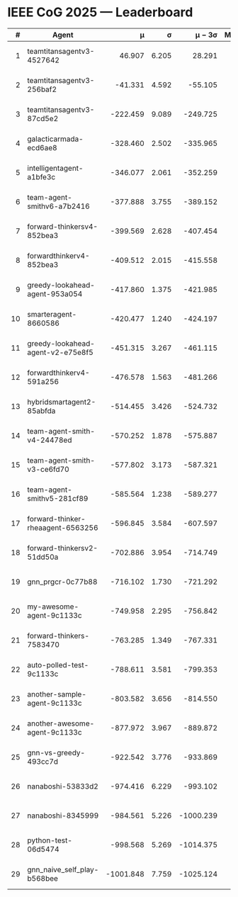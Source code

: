 # IEEE CoG 2025 — Leaderboard

| # | Agent | μ | σ | μ − 3σ | Matches | Updated |
|---:|---|---:|---:|---:|---:|---|
| 1 | teamtitansagentv3-4527642 | 46.907 | 6.205 | 28.291 | 21770 | 2025-08-25 11:23 |
| 2 | teamtitansagentv3-256baf2 | -41.331 | 4.592 | -55.105 | 22136 | 2025-08-25 11:23 |
| 3 | teamtitansagentv3-87cd5e2 | -222.459 | 9.089 | -249.725 | 22666 | 2025-08-25 11:23 |
| 4 | galacticarmada-ecd6ae8 | -328.460 | 2.502 | -335.965 | 20340 | 2025-08-25 11:23 |
| 5 | intelligentagent-a1bfe3c | -346.077 | 2.061 | -352.259 | 18545 | 2025-08-25 11:23 |
| 6 | team-agent-smithv6-a7b2416 | -377.888 | 3.755 | -389.152 | 21620 | 2025-08-25 11:23 |
| 7 | forward-thinkersv4-852bea3 | -399.569 | 2.628 | -407.454 | 17989 | 2025-08-25 11:23 |
| 8 | forwardthinkerv4-852bea3 | -409.512 | 2.015 | -415.558 | 18588 | 2025-08-25 11:23 |
| 9 | greedy-lookahead-agent-953a054 | -417.860 | 1.375 | -421.985 | 20106 | 2025-08-25 11:23 |
| 10 | smarteragent-8660586 | -420.477 | 1.240 | -424.197 | 18552 | 2025-08-25 11:23 |
| 11 | greedy-lookahead-agent-v2-e75e8f5 | -451.315 | 3.267 | -461.115 | 22386 | 2025-08-25 11:23 |
| 12 | forwardthinkerv4-591a256 | -476.578 | 1.563 | -481.266 | 17983 | 2025-08-25 11:23 |
| 13 | hybridsmartagent2-85abfda | -514.455 | 3.426 | -524.732 | 18409 | 2025-08-25 11:23 |
| 14 | team-agent-smith-v4-24478ed | -570.252 | 1.878 | -575.887 | 21796 | 2025-08-25 11:23 |
| 15 | team-agent-smith-v3-ce6fd70 | -577.802 | 3.173 | -587.321 | 22436 | 2025-08-25 11:23 |
| 16 | team-agent-smithv5-281cf89 | -585.564 | 1.238 | -589.277 | 20940 | 2025-08-25 11:23 |
| 17 | forward-thinker-rheaagent-6563256 | -596.845 | 3.584 | -607.597 | 20270 | 2025-08-25 11:23 |
| 18 | forward-thinkersv2-51dd50a | -702.886 | 3.954 | -714.749 | 21090 | 2025-08-25 11:23 |
| 19 | gnn_prgcr-0c77b88 | -716.102 | 1.730 | -721.292 | 19100 | 2025-08-25 11:23 |
| 20 | my-awesome-agent-9c1133c | -749.958 | 2.295 | -756.842 | 22060 | 2025-08-25 11:23 |
| 21 | forward-thinkers-7583470 | -763.285 | 1.349 | -767.331 | 19820 | 2025-08-25 11:23 |
| 22 | auto-polled-test-9c1133c | -788.611 | 3.581 | -799.353 | 22540 | 2025-08-25 11:23 |
| 23 | another-sample-agent-9c1133c | -803.582 | 3.656 | -814.550 | 21900 | 2025-08-25 11:23 |
| 24 | another-awesome-agent-9c1133c | -877.972 | 3.967 | -889.872 | 23640 | 2025-08-25 11:23 |
| 25 | gnn-vs-greedy-493cc7d | -922.542 | 3.776 | -933.869 | 16960 | 2025-08-25 11:23 |
| 26 | nanaboshi-53833d2 | -974.416 | 6.229 | -993.102 | 17040 | 2025-08-25 11:23 |
| 27 | nanaboshi-8345999 | -984.561 | 5.226 | -1000.239 | 17930 | 2025-08-25 11:23 |
| 28 | python-test-06d5474 | -998.568 | 5.269 | -1014.375 | 17630 | 2025-08-25 11:23 |
| 29 | gnn_naive_self_play-b568bee | -1001.848 | 7.759 | -1025.124 | 17620 | 2025-08-25 11:23 |
